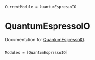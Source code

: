 ```@meta
CurrentModule = QuantumEspressoIO
```

# QuantumEspressoIO

Documentation for [QuantumEspressoIO](https://github.com/Koulb/QuantumEspressoIO.jl).

```@index
```

```@autodocs
Modules = [QuantumEspressoIO]
```
